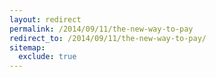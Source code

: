 ```yaml
---
layout: redirect
permalink: /2014/09/11/the-new-way-to-pay
redirect_to: /2014/09/11/the-new-way-to-pay/
sitemap:
  exclude: true
---
```

